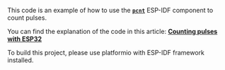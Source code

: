 This code is an example of how to use the [**`pcnt`**](https://docs.espressif.com/projects/esp-idf/en/latest/esp32/api-reference/peripherals/pcnt.html) ESP-IDF component to count pulses.

You can find the explanation of the code in this article: [**Counting pulses with ESP32**](https://blog.gistre.epita.fr/posts/louis.geoffret-2023-10-6-how_to_detect_pulse_using_esp32/)

To build this project, please use platformio with ESP-IDF framework installed.